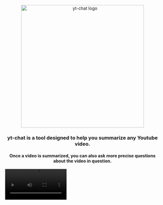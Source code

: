 <div align="center">
  <picture align="center" with="200">
    <source media="(prefers-color-scheme: dark)" srcset="https://github.com/mcordier/yt-chat/blob/5bbae54e1c9f46f11af9090a83089786d9832e6f/public/logo_dark.png">
    <source media="(prefers-color-scheme: light)" srcset="https://github.com/mcordier/yt-chat/blob/5bbae54e1c9f46f11af9090a83089786d9832e6f/public/logo_light.png">
  <img alt="yt-chat logo" src="https://github.com/mcordier/yt-chat/blob/5bbae54e1c9f46f11af9090a83089786d9832e6f/public/logo_light.png" width="400"/>
  </picture>
</div>


<h3 align="center">yt-chat is a tool designed to help you summarize any Youtube video.</h3>
<h4 align="center">Once a video is summarized, you can also ask more precise questions about the video in question.</h4>

<video src="https://fonctionlabs.com/yt-chat.mp4" width="200"/>

---

<div align="center">
<!-- <img alt="All workflows" src="https://github.com/Fonction-Labs/jade/actions/workflows/all.yml/badge.svg"/> -->

<a href="https://github.com/Fonction-Labs/jade/actions/workflows/all.yml?query=branch%3Amain">
<img alt="Python version" src="https://img.shields.io/badge/python-3.9-blue"/>
</a>

<a href="https://fonctionlabs.com/yt-chat">
<img alt="Try live!" src="https://img.shields.io/static/v1?label=&message=Try live!"/>
</a>
</div>

Installation
------------
After cloning the repository, and with [`poetry`](https://python-poetry.org/) installed, run the following command from the repository root:
```
poetry install
```

To run `yt-chat`, simply do:
```
poetry run chainlit run yt_chat/app.py -w
```

If you don't want to bother, you can also use try the [online version](https://fonctionlabs.com/yt-chat) (only handles OpenAI).


Using ChatGPT-3.5
------------
If you wish to use an `OpenAI` model, for example `gpt-3.5`, you will need your [OpenAI API key](https://platform.openai.com/api-keys).

Once you've input your OpenAI API key requested by `yt-chat`, select the `ChatGPT` chat profile in the UI.


Using Mistral-7B
------------
If you wish to use a local `ollama` model, for example `mistral-7b`, you will need to install [ollama](https://ollama.com/) on your machine.

First, make sure your `ollama` server is running. Then, run `yt-chat` (when running `yt-chat` for the first time, you will asked for an OpenAI API key; this is irrelevant for local models, enter anything to continue).

Once `yt-chat` is running, simply select the `Mistral` chat profile in the UI.


Configuration
------------
Check out `yt_chat/config.py` and `yt_chat/config_messages.py` for configuring the app parameters and prompts.


Adding your own models
------------
If you wish to use `yt-chat` with other models than `gpt-3.5` or `mistral-7b`, check out this <a href="">tutorial</a>.


Docker
------------
We provide Docker support:
```
docker-compose up -d --build
```


Acknowledgments
------------
**yt-chat** is powered by **[chainlit](https://github.com/Chainlit/chainlit)**, **[qdrant](https://github.com/qdrant/qdrant)**, and **[ollama](https://github.com/ollama/ollama-python)**.

